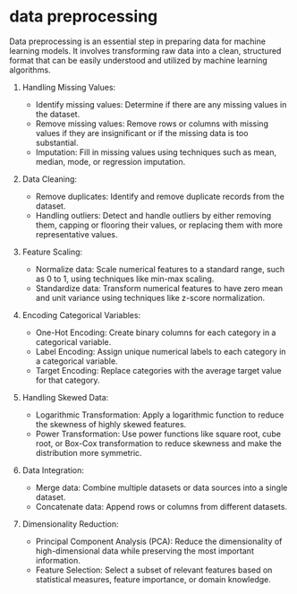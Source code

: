 # data preprocessing
Data preprocessing is an essential step in preparing data for machine learning models. It involves transforming raw data into a clean, structured format that can be easily understood and utilized by machine learning algorithms.

1. Handling Missing Values:
   - Identify missing values: Determine if there are any missing values in the dataset.
   - Remove missing values: Remove rows or columns with missing values if they are insignificant or if the missing data is too substantial.
   - Imputation: Fill in missing values using techniques such as mean, median, mode, or regression imputation.

2. Data Cleaning:
   - Remove duplicates: Identify and remove duplicate records from the dataset.
   - Handling outliers: Detect and handle outliers by either removing them, capping or flooring their values, or replacing them with more representative values.

3. Feature Scaling:
   - Normalize data: Scale numerical features to a standard range, such as 0 to 1, using techniques like min-max scaling.
   - Standardize data: Transform numerical features to have zero mean and unit variance using techniques like z-score normalization.

4. Encoding Categorical Variables:
   - One-Hot Encoding: Create binary columns for each category in a categorical variable.
   - Label Encoding: Assign unique numerical labels to each category in a categorical variable.
   - Target Encoding: Replace categories with the average target value for that category.

5. Handling Skewed Data:
   - Logarithmic Transformation: Apply a logarithmic function to reduce the skewness of highly skewed features.
   - Power Transformation: Use power functions like square root, cube root, or Box-Cox transformation to reduce skewness and make the distribution more symmetric.

6. Data Integration:
   - Merge data: Combine multiple datasets or data sources into a single dataset.
   - Concatenate data: Append rows or columns from different datasets.

7. Dimensionality Reduction:
   - Principal Component Analysis (PCA): Reduce the dimensionality of high-dimensional data while preserving the most important information.
   - Feature Selection: Select a subset of relevant features based on statistical measures, feature importance, or domain knowledge.





